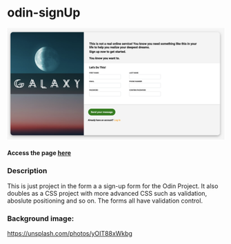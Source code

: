 # odin-signUp

<img src="signUp_img.png" alt="drawing" width="800"/>

#### Access the page [here](https://benjamin-albarzendji.github.io/odin-signUp/)

### Description
This is just project in the form a a sign-up form for the Odin Project. It also doubles as a CSS project with more advanced CSS such as validation, aboslute positioning and so on. The forms all have validation control. 


### Background image:
https://unsplash.com/photos/yOIT88xWkbg
